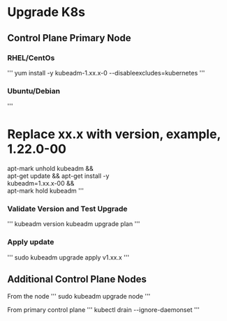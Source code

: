 # Upgrade K8s

## Control Plane Primary Node

### RHEL/CentOs
'''
yum install -y kubeadm-1.xx.x-0 --disableexcludes=kubernetes
'''
### Ubuntu/Debian
'''
# Replace xx.x with version, example, 1.22.0-00
apt-mark unhold kubeadm && \
apt-get update && apt-get install -y \
kubeadm=1.xx.x-00 && \
apt-mark hold kubeadm
'''

### Validate Version and Test Upgrade
'''
kubeadm version
kubeadm upgrade plan
'''

### Apply update
'''
sudo kubeadm upgrade apply v1.xx.x
'''


## Additional Control Plane Nodes
From the node
'''
sudo kubeadm upgrade node
'''

From primary control plane
'''
kubectl drain <node> --ignore-daemonset
'''

